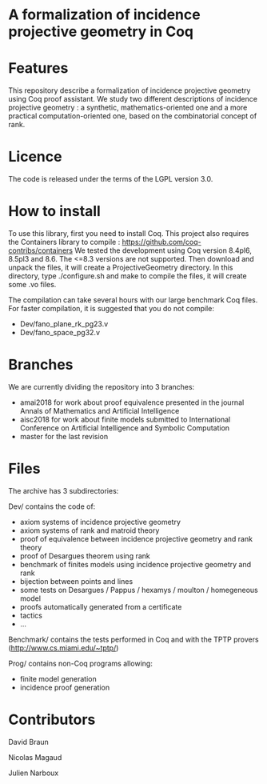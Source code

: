 A formalization of incidence projective geometry in Coq
=======================================================

Features
========
This repository describe a formalization of incidence projective geometry using Coq proof assistant. We study two different descriptions of incidence projective geometry : a synthetic, mathematics-oriented one and a more practical computation-oriented one, based on the combinatorial concept of rank.

Licence
========

The code is released under the terms of the LGPL version 3.0.

How to install
==============

To use this library, first you need to install Coq. This project also requires the Containers library to compile : https://github.com/coq-contribs/containers
We tested the development using Coq version 8.4pl6, 8.5pl3 and 8.6. The <=8.3 versions are not supported. 
Then download and unpack the files, it will create a ProjectiveGeometry directory.
In this directory, type ./configure.sh and make to compile the files, it will create some .vo files.

The compilation can take several hours with our large benchmark Coq files. For faster compilation, it is suggested that you do not compile:
- Dev/fano_plane_rk_pg23.v
- Dev/fano_space_pg32.v

Branches
========

We are currently dividing the repository into 3 branches:

- amai2018 for work about proof equivalence presented in the journal Annals of Mathematics and Artificial Intelligence
- aisc2018 for work about finite models submitted to International Conference on Artificial Intelligence and Symbolic Computation
- master for the last revision 

Files
=====

The archive has 3 subdirectories:

Dev/ contains the code of:
- axiom systems of incidence projective geometry
- axiom systems of rank and matroid theory
- proof of equivalence between incidence projective geometry and rank theory
- proof of Desargues theorem using rank
- benchmark of finites models using incidence projective geometry and rank
- bijection between points and lines
- some tests on Desargues / Pappus / hexamys / moulton / homegeneous model
- proofs automatically generated from a certificate
- tactics
- ...

Benchmark/ contains the tests performed in Coq and with the TPTP provers (http://www.cs.miami.edu/~tptp/)

Prog/ contains non-Coq programs allowing:
- finite model generation
- incidence proof generation


Contributors
============

David Braun

Nicolas Magaud

Julien Narboux
